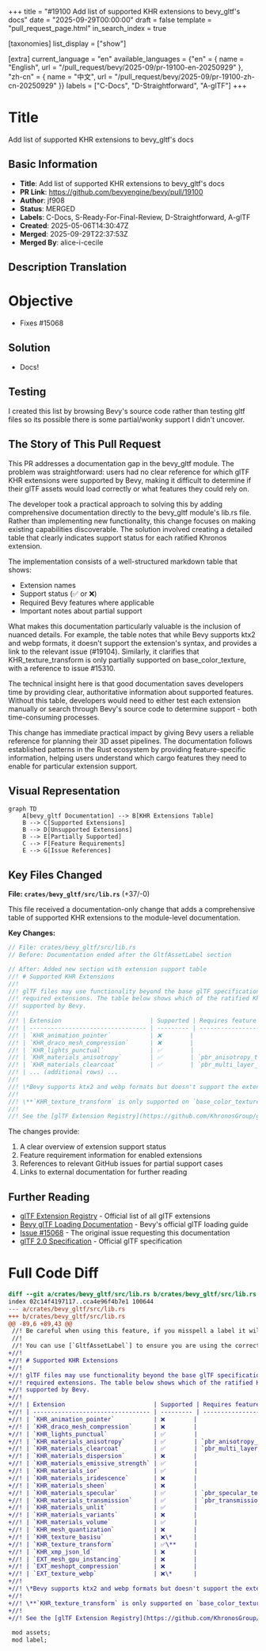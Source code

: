 +++
title = "#19100 Add list of supported KHR extensions to bevy_gltf's docs"
date = "2025-09-29T00:00:00"
draft = false
template = "pull_request_page.html"
in_search_index = true

[taxonomies]
list_display = ["show"]

[extra]
current_language = "en"
available_languages = {"en" = { name = "English", url = "/pull_request/bevy/2025-09/pr-19100-en-20250929" }, "zh-cn" = { name = "中文", url = "/pull_request/bevy/2025-09/pr-19100-zh-cn-20250929" }}
labels = ["C-Docs", "D-Straightforward", "A-glTF"]
+++

# Title
Add list of supported KHR extensions to bevy_gltf's docs

## Basic Information
- **Title**: Add list of supported KHR extensions to bevy_gltf's docs
- **PR Link**: https://github.com/bevyengine/bevy/pull/19100
- **Author**: jf908
- **Status**: MERGED
- **Labels**: C-Docs, S-Ready-For-Final-Review, D-Straightforward, A-glTF
- **Created**: 2025-05-06T14:30:47Z
- **Merged**: 2025-09-29T22:37:53Z
- **Merged By**: alice-i-cecile

## Description Translation
# Objective

- Fixes #15068

## Solution

- Docs!

## Testing

I created this list by browsing Bevy's source code rather than testing gltf files so its possible there is some partial/wonky support I didn't uncover.

## The Story of This Pull Request

This PR addresses a documentation gap in the bevy_gltf module. The problem was straightforward: users had no clear reference for which glTF KHR extensions were supported by Bevy, making it difficult to determine if their glTF assets would load correctly or what features they could rely on.

The developer took a practical approach to solving this by adding comprehensive documentation directly to the bevy_gltf module's lib.rs file. Rather than implementing new functionality, this change focuses on making existing capabilities discoverable. The solution involved creating a detailed table that clearly indicates support status for each ratified Khronos extension.

The implementation consists of a well-structured markdown table that shows:
- Extension names
- Support status (✅ or ❌)
- Required Bevy features where applicable
- Important notes about partial support

What makes this documentation particularly valuable is the inclusion of nuanced details. For example, the table notes that while Bevy supports ktx2 and webp formats, it doesn't support the extension's syntax, and provides a link to the relevant issue (#19104). Similarly, it clarifies that KHR_texture_transform is only partially supported on base_color_texture, with a reference to issue #15310.

The technical insight here is that good documentation saves developers time by providing clear, authoritative information about supported features. Without this table, developers would need to either test each extension manually or search through Bevy's source code to determine support - both time-consuming processes.

This change has immediate practical impact by giving Bevy users a reliable reference for planning their 3D asset pipelines. The documentation follows established patterns in the Rust ecosystem by providing feature-specific information, helping users understand which cargo features they need to enable for particular extension support.

## Visual Representation

```mermaid
graph TD
    A[bevy_gltf Documentation] --> B[KHR Extensions Table]
    B --> C[Supported Extensions]
    B --> D[Unsupported Extensions]
    B --> E[Partially Supported]
    C --> F[Feature Requirements]
    E --> G[Issue References]
```

## Key Files Changed

**File: `crates/bevy_gltf/src/lib.rs`** (+37/-0)

This file received a documentation-only change that adds a comprehensive table of supported KHR extensions to the module-level documentation.

**Key Changes:**
```rust
// File: crates/bevy_gltf/src/lib.rs
// Before: Documentation ended after the GltfAssetLabel section

// After: Added new section with extension support table
//! # Supported KHR Extensions
//!
//! glTF files may use functionality beyond the base glTF specification, specified as a list of
//! required extensions. The table below shows which of the ratified Khronos extensions are
//! supported by Bevy.
//!
//! | Extension                         | Supported | Requires feature                    |
//! | --------------------------------- | --------- | ----------------------------------- |
//! | `KHR_animation_pointer`           | ❌        |                                     |
//! | `KHR_draco_mesh_compression`      | ❌        |                                     |
//! | `KHR_lights_punctual`             | ✅        |                                     |
//! | `KHR_materials_anisotropy`        | ✅        | `pbr_anisotropy_texture`            |
//! | `KHR_materials_clearcoat`         | ✅        | `pbr_multi_layer_material_textures` |
//! | ... (additional rows) ...
//!
//! \*Bevy supports ktx2 and webp formats but doesn't support the extension's syntax, see [#19104](https://github.com/bevyengine/bevy/issues/19104).
//!
//! \**`KHR_texture_transform` is only supported on `base_color_texture`, see [#15310](https://github.com/bevyengine/bevy/issues/15310).
//!
//! See the [glTF Extension Registry](https://github.com/KhronosGroup/glTF/blob/main/extensions/README.md) for more information on extensions.
```

The changes provide:
1. A clear overview of extension support status
2. Feature requirement information for enabled extensions
3. References to relevant GitHub issues for partial support cases
4. Links to external documentation for further reading

## Further Reading

- [glTF Extension Registry](https://github.com/KhronosGroup/glTF/blob/main/extensions/README.md) - Official list of all glTF extensions
- [Bevy glTF Loading Documentation](https://bevyengine.org/learn/quick-start/assets/gltf/) - Bevy's official glTF loading guide
- [Issue #15068](https://github.com/bevyengine/bevy/issues/15068) - The original issue requesting this documentation
- [glTF 2.0 Specification](https://www.khronos.org/gltf/) - Official glTF specification

# Full Code Diff
```diff
diff --git a/crates/bevy_gltf/src/lib.rs b/crates/bevy_gltf/src/lib.rs
index 02c14f4197117..cca4e96f4b7e1 100644
--- a/crates/bevy_gltf/src/lib.rs
+++ b/crates/bevy_gltf/src/lib.rs
@@ -89,6 +89,43 @@
 //! Be careful when using this feature, if you misspell a label it will simply ignore it without warning.
 //!
 //! You can use [`GltfAssetLabel`] to ensure you are using the correct label.
+//!
+//! # Supported KHR Extensions
+//!
+//! glTF files may use functionality beyond the base glTF specification, specified as a list of
+//! required extensions. The table below shows which of the ratified Khronos extensions are
+//! supported by Bevy.
+//!
+//! | Extension                         | Supported | Requires feature                    |
+//! | --------------------------------- | --------- | ----------------------------------- |
+//! | `KHR_animation_pointer`           | ❌        |                                     |
+//! | `KHR_draco_mesh_compression`      | ❌        |                                     |
+//! | `KHR_lights_punctual`             | ✅        |                                     |
+//! | `KHR_materials_anisotropy`        | ✅        | `pbr_anisotropy_texture`            |
+//! | `KHR_materials_clearcoat`         | ✅        | `pbr_multi_layer_material_textures` |
+//! | `KHR_materials_dispersion`        | ❌        |                                     |
+//! | `KHR_materials_emissive_strength` | ✅        |                                     |
+//! | `KHR_materials_ior`               | ✅        |                                     |
+//! | `KHR_materials_iridescence`       | ❌        |                                     |
+//! | `KHR_materials_sheen`             | ❌        |                                     |
+//! | `KHR_materials_specular`          | ✅        | `pbr_specular_textures`             |
+//! | `KHR_materials_transmission`      | ✅        | `pbr_transmission_textures`         |
+//! | `KHR_materials_unlit`             | ✅        |                                     |
+//! | `KHR_materials_variants`          | ❌        |                                     |
+//! | `KHR_materials_volume`            | ✅        |                                     |
+//! | `KHR_mesh_quantization`           | ❌        |                                     |
+//! | `KHR_texture_basisu`              | ❌\*      |                                     |
+//! | `KHR_texture_transform`           | ✅\**     |                                     |
+//! | `KHR_xmp_json_ld`                 | ❌        |                                     |
+//! | `EXT_mesh_gpu_instancing`         | ❌        |                                     |
+//! | `EXT_meshopt_compression`         | ❌        |                                     |
+//! | `EXT_texture_webp`                | ❌\*      |                                     |
+//!
+//! \*Bevy supports ktx2 and webp formats but doesn't support the extension's syntax, see [#19104](https://github.com/bevyengine/bevy/issues/19104).
+//!
+//! \**`KHR_texture_transform` is only supported on `base_color_texture`, see [#15310](https://github.com/bevyengine/bevy/issues/15310).
+//!
+//! See the [glTF Extension Registry](https://github.com/KhronosGroup/glTF/blob/main/extensions/README.md) for more information on extensions.
 
 mod assets;
 mod label;
```